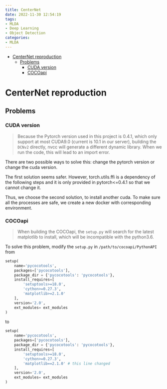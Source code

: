 ```yaml
---
title: CenterNet
date: 2022-11-30 12:54:19
tags: 
- MLDA
- Deep Learning
- Object Detection
categories:
- MLDA
---
```

- [CenterNet reproduction](#centernet-reproduction)
  - [Problems](#problems)
    - [CUDA version](#cuda-version)
    - [COCOapi](#cocoapi)

# CenterNet reproduction
## Problems

### CUDA version
> Because the Pytorch version used in this project is 0.4.1, which only support at most CUDA9.0 (current is 10.1 in our server), building the `DCNv2` directly, nvcc will generate a different dynamic library. When we run the code, this will lead to an import error.

There are two possible ways to solve this: change the pytorch version or change the cuda version. 

The first solution seems safer. However, torch.utils.ffi is a dependency of the following steps and it is only provided in pytorch<=0.4.1 so that we cannot change it.

Thus, we choose the second solution, to install another cuda. To make sure all the processes are safe, we create a new docker with corresponding environment.

### COCOapi
> When building the COCOapi, the `setup.py` will search for the latest matplotlib to install, which will be incompatible with the python3.6.

To solve this problem, modify the `setup.py` in `/path/to/cocoapi/PythonAPI` from
```python
setup(
    name='pycocotools',
    packages=['pycocotools'],
    package_dir = {'pycocotools': 'pycocotools'},
    install_requires=[
        'setuptools>=18.0',
        'cython>=0.27.3',
        'matplotlib>=2.1.0'
    ],
    version='2.0',
    ext_modules= ext_modules
)
```
to
```python
setup(
    name='pycocotools',
    packages=['pycocotools'],
    package_dir = {'pycocotools': 'pycocotools'},
    install_requires=[
        'setuptools>=18.0',
        'cython>=0.27.3',
        'matplotlib==2.1.0' # this line changed
    ],
    version='2.0',
    ext_modules= ext_modules
)
```

